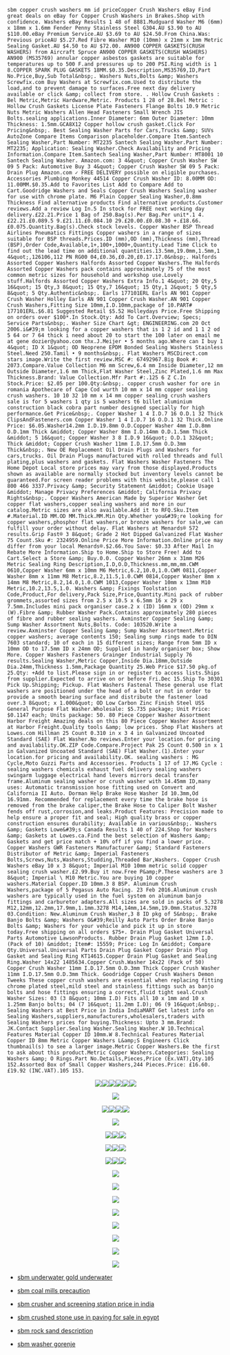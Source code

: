 
```
sbm copper crush washers mm id priceCopper Crush Washers eBay Find great deals on eBay for Copper Crush Washers in Brakes.Shop with confidence. Washers eBay Results 1 48 of 8881.Mudguard Washer M6 (6mm) x 18mm x 1.6mm Fender Penny Stainless Steel G304.AU $3.90 to AU $110.00.eBay Premium Service.AU $3.69 to AU $24.50.From China.Was: Previous priceAU $5.27.Red Fibre Washer M10 (10mm) x 21mm x 1mm Metric Sealing Gasket.AU $4.50 to AU $72.00. AN900 COPPER GASKETS(CRUSH WASHERS) from Aircraft Spruce AN900 COPPER GASKETS(CRUSH WASHERS) AN900 (MS35769) annular copper asbestos gaskets are suitable for temperatures up to 500 F.and pressures up to 200 PSI.Ring width is 1 8.COPPER SPARK PLUG GASKETS 18MM.$0.35.Description,MS35769,ID,Part No.Price,Buy,Sub Total&nbsp;. Washers Nuts,Bolts &amp; Washers Screwfix.com Buy Washers at Screwfix.com.Used to distribute the load,and to prevent damage to surfaces.Free next day delivery available or click &amp; collect from store. . Hollow Crush Gaskets : Bel Metric,Metric Hardware,Metric. Products 1 28 of 28.Bel Metric : Hollow Crush Gaskets License Plate Fasteners Flange Bolts 10.9 Metric Nuts Metric Washers Allen Head Fasteners Small Wrench JIS Bolts.sealing applications.Inner Diameter: 6mm Outer Diameter: 10mm Thickness: 1.5mm.GCA8X12 Copper hollow crush gasket.Click For Pricing&nbsp;. Best Sealing Washer Parts for Cars,Trucks &amp; SUVs AutoZone Compare Items Comparison placeholder.Compare Item.Santech Sealing Washer,Part Number: MT2235 Santech Sealing Washer.Part Number: MT2235; Application: Sealing Washer.Check Availability and Pricing Information.Compare Item.Santech Sealing Washer,Part Number: MT8001 10 Santech Sealing Washer. Amazon.com: 3 4&quot; Copper Crush Washer SW 09 5 Pack: Automotive Buy 3 4&quot; Copper Crush Washer SW 09 5 Pack: Drain Plug Amazon.com ✓ FREE DELIVERY possible on eligible purchases. Accessories Plumbing Monkey 44514 Copper Crush Washer ID: 8.00MM OD: 11.00MM.$0.35.Add to Favorites List Add to Compare Add to Cart.Goodridge Washers and Seals Copper Crush Washers Sealing washer for use with chrome plate. M6 Plain Copper Sealing Washer,0.8mm Thickness Find alternative products Find alternative products.Customer reviews.Add a review Log In.5 In stock for FREE next working day delivery.£22.21.Price 1 Bag of 250.Bag(s).Per Bag.Per unit*.1 4.£22.21.£0.089.5 9.£21.11.£0.084.10 29.£20.00.£0.08.30 +.£18.66.£0.075.Quantity.Bag(s).Check stock levels. Copper Washer BSP Thread Airlines Pneumatics Fittings Copper washers in a range of sizes suitable for BSP threads.Prices.ID (mm),OD (mm),Thickness (mm),Thread (BSP),Order Code,Available,1+,100+,1000+,Quantity.Lead Time Click to find out the lead time on additional quantities.13.5mm,19.0mm,1.5mm,1 4&quot;,126106,112 PN RG00 04,£0.36,£0.20,£0.17.17.0&nbsp;. Halfords Assorted Copper Washers Halfords Assorted Copper Washers.The Halfords Assorted Copper Washers pack contains approximately 75 of the most common metric sizes for household and workshop use.Lovely stuff.Halfords Assorted Copper Washers Extra Info.1 4&quot; 20 Qty,5 16&quot; 15 Qty,3 8&quot; 15 Qty,7 16&quot; 15 Qty,1 2&quot; 5 Qty,5 8&quot; 5 Qty.Authentic&nbsp;. Earls 177101ERL Earls AN 901 Copper Crush Washer Holley Earls AN 901 Copper Crush Washer.AN 901 Copper Crush Washers,Fitting Size 10mm,I.D.10mm,package of 10.PART# 177101ERL.$6.81 Suggested Retail $5.52 Holleydays Price.Free Shipping on orders over $100*.In Stock.Qty: Add To Cart.Overview; Specs; Service Parts&nbsp;. Washer Size Chart &gt; ENGINEERING.com 20 Oct 2006.i&#39;m looking for a copper washers that is 1 2 id and 1 1 2 od 5 64 or 7 64 thick i need about 20 to start the 100 later on email me at gene dozier@yahoo.com thx.J.Meijer • 5 months ago.Where can I buy 1 4&quot; ID X 1&quot; OD Neoprene EPDM Bonded Sealing Washers Stainless Steel.Need 250.Tamil • 9 months&nbsp;. Flat Washers MSCDirect.com stars image.Write the first review.MSC #: 67492967.Big Book #: 2073.Compare.Value Collection M6 mm Screw,6.4 mm Inside Diameter,12 mm Outside Diameter,1.6 mm Thick,Flat Washer Steel,Zinc Plated,1.6 mm Max Thickness.Brand: Value Collection.Mfr Part #:.125 6 Z C.In Stock.Price: $2.05 per 100.Qty:&nbsp;. copper crush washer for ore in romania Apothecare of Cape Cod wurth 10 mm x 14 mm copper sealing crush washers. 10 10 32 10 mm x 14 mm copper sealing crush washers sale is for 5 washers 1 qty is 5 washers t6 billet aluminium construction black cobra part number designed specially for high performance.Get Price&nbsp;. Copper Washer 1 4 I.D.7 16 O.D.1 32 Thick ClipsAndFasteners.com Copper Washer 1 4 I.D.7 16 O.D.1 32 Thick.Online Price: $6.05.Washer14.2mm I.D.19.8mm O.D.Copper Washer 4mm I.D.8mm O.D.1mm Thick &middot; Copper Washer 8mm I.D.14mm O.D.1.5mm Thick &middot; 5 16&quot; Copper Washer 3 8 I.D.9 16&quot; O.D.1 32&quot; Thick &middot; Copper Crush Washer 11mm I.D.17.5mm O.D.3mm Thick&nbsp;. New OE Replacement Oil Drain Plugs and Washers for cars,trucks. Oil Drain Plugs manufactured with rolled threads and full plating,plus washers and gaskets. Flat Washers Washer Fasteners The Home Depot Local store prices may vary from those displayed.Products shown as available are normally stocked but inventory levels cannot be guaranteed.For screen reader problems with this website,please call 1 800 466 3337.Privacy &amp; Security Statement &middot; Cookie Usage &middot; Manage Privacy Preferences &middot; California Privacy Rights&nbsp;. Copper Washers American Made by Superior Washer Get copper flat washers,copper sealing washers and more in our catalog.Metric sizes are also available.Add it to RFQ.Sku.Item #.Material.ID MM.OD MM.Thick.MM.Min Qty.Whether you&#39;re looking for copper washers,phosphor flat washers,or bronze washers for sale,we can fulfill your order without delay. Flat Washers at Menards® 572 results.Grip Fast® 3 8&quot; Grade 2 Hot Dipped Galvanized Flat Washer 75 Count.Sku #: 2324959.Online Price More Information.Online price may differ from your local Menards®.$2.66.You Save: $0.33 After Mail In Rebate More Information.Ship to Home.Ship to Store Free! Add to Cart.Select a Store &amp; Buy.0.0. Copper Washer 26mm x 31mm M26 Metric Sealing Ring Description,I.D,O.D,Thickness.mm,mm,mm.CWM 0610,Copper Washer 6mm x 10mm M6 Metric,6.2,10.0,1.0.CWM 0811,Copper Washer 8mm x 11mm M8 Metric,8.2,11.5,1.0.CWM 0814,Copper Washer 8mm x 14mm M8 Metric,8.2,14.0,1.0.CWM 1013,Copper Washer 10mm x 13mm M10 Metric,10.2,13.5,1.0. Washers &amp; Fixings Toolstation Code,Product,For delivery,Pack Size,Price,Quantity.Mini pack of rubber grommets,assorted sizes from 2.5 x 10.5 x 6.5mm 16 x 29 x 7.5mm.Includes mini pack organiser case.2 x (ID) 16mm x (OD) 29mm x (W).Fibre &amp; Rubber Washer Pack.Contains approximately 280 pieces of fibre and rubber sealing washers. Axminster Copper Sealing &amp; Sump Washer Assortment Nuts,Bolts. Code: 103520.Write a review.Axminster Copper Sealing &amp; Sump Washer Assortment.Metric copper washers; average contents 150; Sealing sump rings made to DIN 7603 standard; 10 of each in 15 different sizes; Range from 5mm ID x 10mm OD to 17.5mm ID x 24mm OD; Supplied in handy organiser box; Show More. Copper Washers Fasteners Grainger Industrial Supply 76 results.Sealing Washer,Metric Copper,Inside Dia.18mm,Outside Dia.24mm,Thickness 1.5mm,Package Quantity 25.Web Price $17.50 pkg.of 25.Qty: +Add to list.Please sign in or register to access lists.Ships from supplier.Expected to arrive on or before Fri.Dec 15.Ship To 30301 Pick Up.Shipping; Pickup. Flat Washers Fastenal These general use flat washers are positioned under the head of a bolt or nut in order to provide a smooth bearing surface and distribute the fastener load over.3 8&quot; x 1.000&quot; OD Low Carbon Zinc Finish Steel USS General Purpose Flat Washer.Wholesale: $5.735 package; Unit Price: $0.1147 each; Units package: 50. 80 Piece Copper Washer Assortment Harbor Freight Amazing deals on this 80 Piece Copper Washer Assortment at Harbor Freight.Quality tools &amp; low prices. Shop Flat Washers at Lowes.com Hillman 25 Count 0.310 in x 3 4 in Galvanized Uncoated Standard (SAE) Flat Washer.No reviews.Enter your location.for pricing and availability.OK.ZIP Code.Compare.Project Pak 25 Count 0.500 in x 1 in Galvanized Uncoated Standard (SAE) Flat Washer.(1).Enter your location.for pricing and availability.OK. sealing washers : MG Cycle,Moto Guzzi Parts and Accessories. Products 1 17 of 17.MG Cycle : sealing washers chemicals exhaust fuel delivery sealing washers swingarm luggage electrical hand levers mirrors decal transfer frame.Aluminum sealing washer or crush washer with 14.45mm ID,many uses: Automatic transmission hose fitting used on Convert and California II Auto. Dorman Help Brake Hose Washer Id 10.3mm,Od 16.91mm. Recommended for replacement every time the brake hose is removed from the brake caliper,the Brake Hose to Caliper Bolt Washer fends off rust,corrosion,and leaks.Product Features: Precision made to help ensure a proper fit and seal; High quality brass or copper construction ensures durability; Available in various&nbsp;. Washers &amp; Gaskets Lowe&#39;s Canada Results 1 40 of 224.Shop for Washers &amp; Gaskets at Lowes.ca.Find the best selection of Washers &amp; Gaskets and get price match + 10% off if you find a lower price. Copper Washers GWR Fasteners Manufacturer &amp; Standard Fasteners Distributor of Metric &amp; Imperial Fasteners Bolts,Screws,Nuts,Washers,Studding,Threaded Bar,Washers. Copper Crush Washers eBay 10 x 3 8&quot; Imperial M10 10mm metric solid copper sealing crush washer.£2.99.Buy it now.Free P&amp;P.These washers are 3 8&quot; Imperial \ M10 Metric.You are buying 10 copper washers.Material Copper.ID 10mm.3 8 BSP. Aluminum Crush Washers,package of 5 Pegasus Auto Racing. 23 Feb 2016.Aluminum crush washers are typically used in the fuel system on aluminum banjo fittings and carburetor adapters.All sizes are sold in packs of 5.3278 M12,12mm,12.2mm,17.9mm,1.1mm.3278 M14,14mm,14.5mm,19.0mm.Status.3278 03.Condition: New.Aluminum Crush Washer,3 8 ID pkg of 5&nbsp;. Brake Banjo Bolts &amp; Washers O&#39;Reilly Auto Parts Order Brake Banjo Bolts &amp; Washers for your vehicle and pick it up in store today.Free shipping on all orders $75+. Drain Plug Gasket Universal Parts Automotive LawsonProducts. Rubber Drain Plug Gasket 12mm I.D.(Pack of 10) &middot; Item#: 15559; Price: Log In &middot; Compare Qty.Universal.Universal Parts Drain Plug Gasket Copper Drain Plug Gasket and Sealing Ring KT14615.Copper Drain Plug Gasket and Sealing Ring.Washer 14x22 1485634.Copper Crush.Washer 14x22 (Pack of 50) Copper Crush Washer 11mm I.D.17.5mm O.D.3mm Thick Copper Crush Washer 11mm I.D.17.5mm O.D.3mm Thick. Goodridge Copper Crush Washers Demon Tweeks These copper crush washers are essential when replacing fitting chrome plated steel,mild steel and stainless fittings such as banjo bolts and hose fittings ensuring a correct,fluid tight seal.Crush Washer Sizes: 03 (3 8&quot; 10mm I.D) Fits all 10 x 1mm and 10 x 1.25mm Banjo bolts; 04 (7 16&quot; 11.2mm I.D); 06 (9 16&quot;&nbsp;. Sealing Washers at Best Price in India IndiaMART Get latest info on Sealing Washers,suppliers,manufacturers,wholesalers,traders with Sealing Washers prices for buying.Thickness: Upto 3 mm.Brand: JK.Contact Supplier.Sealing Washer.Sealing Washer.W 10.Technical Features Material Copper ID 10mm.W 8.Technical Features Material Copper ID 8mm Metric Copper Washers L&amp;S Engineers Click thumbnail(s) to see a larger image.Metric Copper Washers.Be the first to ask about this product.Metric Copper Washers.Categories: Sealing Washers &amp; O Rings.Part No.Details,Pieces,Price (Ex.VAT),Qty.105 152.Assorted Box of Small Copper Washers,244 Pieces.Price: £16.60.£19.92 (INC.VAT).105 153. 
```

<div align="center">
  
<a rel="nofollow" href="https://m.shibang-china.com?f=github&k=sbm+copper+crush+washers+mm+id+price"><img src="https://static.shibang-china.com/en/l.png"></a><img src="https://static.shibang-china.com/en/hw.png"><a rel="nofollow" href="https://m.shibang-china.com/product/?f=github&k=sbm+copper+crush+washers+mm+id+price"><img src="https://static.shibang-china.com/en/p.png"></a><a rel="nofollow" href="https://m.shibang-china.com/cases/?f=github&k=sbm+copper+crush+washers+mm+id+price"><img src="https://static.shibang-china.com/en/c.png"></a><a rel="nofollow" href="https://m.shibang-china.com/news/?f=github&k=sbm+copper+crush+washers+mm+id+price"><img src="https://static.shibang-china.com/en/n.png"></a><a rel="nofollow" href="https://m.shibang-china.com?f=github&k=sbm+copper+crush+washers+mm+id+price"><img src="https://static.shibang-china.com/en/m.png"></a>

<a rel="nofollow" href="https://m.shibang-china.com/product/?f=github&k=sbm+copper+crush+washers+mm+id+price"><img src="https://static.shibang-china.com/en/b.jpg"></a>
  
<a rel="nofollow" href="https://m.shibang-china.com/solution-aggregate.html?f=github&k=sbm+copper+crush+washers+mm+id+price"><img src="https://static.shibang-china.com/en/a.jpg"></a><a rel="nofollow" href="https://m.shibang-china.com/solution-mine.html?f=github&k=sbm+copper+crush+washers+mm+id+price"><img src="https://static.shibang-china.com/en/m.jpg"></a><a rel="nofollow" href="https://m.shibang-china.com/solution-mill.html?f=github&k=sbm+copper+crush+washers+mm+id+price"><img src="https://static.shibang-china.com/en/g.jpg"></a><a rel="nofollow" href="https://m.shibang-china.com/solution-epc.html?f=github&k=sbm+copper+crush+washers+mm+id+price"><img src="https://static.shibang-china.com/en/e.jpg"></a>

<a rel="nofollow" href="https://m.shibang-china.com/product/?f=github&k=sbm+copper+crush+washers+mm+id+price"><img src="https://static.shibang-china.com/en/a-p.png"></a>

<a rel="nofollow" href="https://m.shibang-china.com/product/crusher/c6x.html?f=github&k=sbm+copper+crush+washers+mm+id+price"><img src="https://static.shibang-china.com/en/j.jpg"></a><a rel="nofollow" href="https://m.shibang-china.com/product/crusher/ci5x.html?f=github&k=sbm+copper+crush+washers+mm+id+price"><img src="https://static.shibang-china.com/en/i.jpg"></a><a rel="nofollow" href="https://m.shibang-china.com/product/crusher/hst.html?f=github&k=sbm+copper+crush+washers+mm+id+price"><img src="https://static.shibang-china.com/en/c.jpg"></a>

<a rel="nofollow" href="https://m.shibang-china.com/product/mill/mtw.html?f=github&k=sbm+copper+crush+washers+mm+id+price"><img src="https://static.shibang-china.com/en/mtw.jpg"></a><a rel="nofollow" href="https://m.shibang-china.com/product/mill/scm.html?f=github&k=sbm+copper+crush+washers+mm+id+price"><img src="https://static.shibang-china.com/en/scm.jpg"></a><a rel="nofollow" href="https://m.shibang-china.com/product/mill/lm.html?f=github&k=sbm+copper+crush+washers+mm+id+price"><img src="https://static.shibang-china.com/en/lm.jpg"></a>

<a rel="nofollow" href="https://m.shibang-china.com/product/sand/vsi6x.html?f=github&k=sbm+copper+crush+washers+mm+id+price"><img src="https://static.shibang-china.com/en/6x.jpg"></a><a rel="nofollow" href="https://m.shibang-china.com/product/sand/vu.html?f=github&k=sbm+copper+crush+washers+mm+id+price"><img src="https://static.shibang-china.com/en/vu.jpg"></a><a rel="nofollow" href="https://m.shibang-china.com/product/mobile/klun.html?f=github&k=sbm+copper+crush+washers+mm+id+price"><img src="https://static.shibang-china.com/en/k.jpg"></a>

<a rel="nofollow" href="https://m.shibang-china.com/cases/?f=github&k=sbm+copper+crush+washers+mm+id+price"><img src="https://static.shibang-china.com/en/case.png"></a>

<a rel="nofollow" href="https://m.shibang-china.com/cases/aggregate/202.html?f=github&k=sbm+copper+crush+washers+mm+id+price"><img src="https://static.shibang-china.com/en/c-1.jpg"></a>

<a rel="nofollow" href="https://m.shibang-china.com/cases/aggregate/203.html?f=github&k=sbm+copper+crush+washers+mm+id+price"><img src="https://static.shibang-china.com/en/c-2.jpg"></a>

<a rel="nofollow" href="https://m.shibang-china.com/cases/mill/123.html?f=github&k=sbm+copper+crush+washers+mm+id+price"><img src="https://static.shibang-china.com/en/c-3.jpg"></a>

<a rel="nofollow" href="https://m.shibang-china.com/contact_us.html?f=github&k=sbm+copper+crush+washers+mm+id+price"><img src="https://static.shibang-china.com/en/contact.png"></a>

<a rel="nofollow" href="https://swt.shibang-china.com/?f=github&k=sbm+copper+crush+washers+mm+id+price"><img src="https://static.shibang-china.com/en/chat.png"></a>

<a rel="nofollow" href="https://whatsapp.shibangsoft.com/WhatsApp.php?f=github&k=sbm+copper+crush+washers+mm+id+price"><img src="https://static.shibang-china.com/en/whatsapp.png"></a>

<a rel="nofollow" href="https://m.shibang-china.com/?f=github&k=sbm+copper+crush+washers+mm+id+price"><img src="https://static.shibang-china.com/en/website.png"></a>

</div>


* [sbm underwater gold underwater](sbm%20underwater%20gold%20underwater.md)

* [sbm coal mills precaution](sbm%20coal%20mills%20precaution.md)

* [sbm crusher and screening station price in india](sbm%20crusher%20and%20screening%20station%20price%20in%20india.md)

* [sbm crushed stone use in paving for sale in egypt](sbm%20crushed%20stone%20use%20in%20paving%20for%20sale%20in%20egypt.md)

* [sbm rock sand description](sbm%20rock%20sand%20description.md)

* [sbm washer gorenje](sbm%20washer%20gorenje.md)